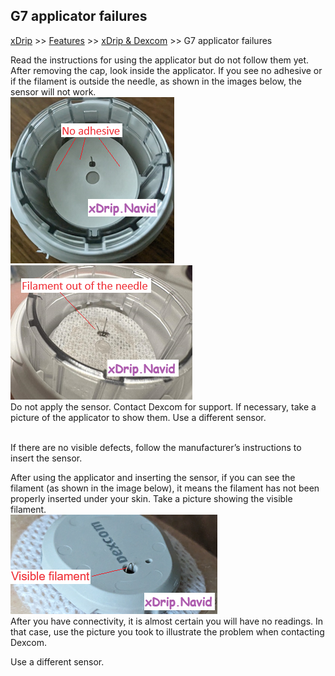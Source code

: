 ## G7 applicator failures  
[xDrip](../../README.md) >> [Features](../Features_page.md) >> [xDrip & Dexcom](../Dexcom_page.md) >> G7 applicator failures  
  
Read the instructions for using the applicator but do not follow them yet.  
After removing the cap, look inside the applicator. If you see no adhesive or if the filament is outside the needle, as shown in the images below, the sensor will not work.  
![](./images/G7NoAdhesive.png)  
![](./images/G7FilamentOut.png)  
Do not apply the sensor. Contact Dexcom for support. If necessary, take a picture of the applicator to show them. Use a different sensor.  
<br/>  

If there are no visible defects, follow the manufacturer’s instructions to insert the sensor.  
  
After using the applicator and inserting the sensor, if you can see the filament (as shown in the image below), it means the filament has not been properly inserted under your skin. Take a picture showing the visible filament.  
![](./images/G7FilamentNotInserted.png)  
After you have connectivity, it is almost certain you will have no readings.  In that case, use the picture you took to illustrate the problem when contacting Dexcom.  
  
Use a different sensor.  

  
